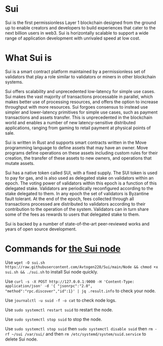 # Sui

Sui is the first permissionless Layer 1 blockchain designed from the ground up to enable creators and developers to build experiences that cater to the next billion users in web3. Sui is horizontally scalable to support a wide range of application development with unrivaled speed at low cost.

# What Sui is
Sui is a smart contract platform maintained by a permissionless set of validators that play a role similar to validators or miners in other blockchain systems.

Sui offers scalability and unprecedented low-latency for simple use cases. Sui makes the vast majority of transactions processable in parallel, which makes better use of processing resources, and offers the option to increase throughput with more resources. Sui forgoes consensus to instead use simpler and lower-latency primitives for simple use cases, such as payment transactions and assets transfer. This is unprecedented in the blockchain world and enables a number of new latency-sensitive distributed applications, ranging from gaming to retail payment at physical points of sale.

Sui is written in Rust and supports smart contracts written in the Move programming language to define assets that may have an owner. Move programs define operations on these assets including custom rules for their creation, the transfer of these assets to new owners, and operations that mutate assets.

Sui has a native token called SUI, with a fixed supply. The SUI token is used to pay for gas, and is also used as delegated stake on validators within an epoch. The voting power of validators within this epoch is a function of this delegated stake. Validators are periodically reconfigured according to the stake delegated to them. In any epoch the set of validators is Byzantine fault tolerant. At the end of the epoch, fees collected through all transactions processed are distributed to validators according to their contribution to the operation of the system. Validators can in turn share some of the fees as rewards to users that delegated stake to them.

Sui is backed by a number of state-of-the-art peer-reviewed works and years of open source development.

# Commands for [the Sui node](https://github.com/Avtogen228/Sui/blob/main/Node)

Use `wget -O sui.sh https://raw.githubusercontent.com/Avtogen228/Sui/main/Node && chmod +x sui.sh && ./sui.sh` to install Sui node quickly.

Use `curl -s -X POST http://127.0.0.1:9000 -H 'Content-Type: application/json' -d '{ "jsonrpc":"2.0", "method":"rpc.discover","id":1}' | jq .result.info` to check your node.

Use `journalctl -u suid -f -o cat` to check node logs.

Use `sudo systemctl restart suid` to restart the node.

Use `sudo systemctl stop suid` to stop the node.

Use `sudo systemctl stop suid` then `sudo systemctl disable suid` then `rm -rf ~/sui /var/sui/` and then `rm /etc/systemd/system/suid.service` to delete Sui node.
